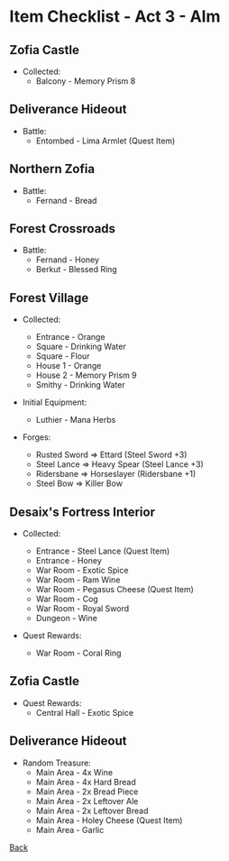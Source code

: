 # Item Checklist - Act 3 - Alm

## Zofia Castle

- Collected:
  - Balcony - Memory Prism 8

## Deliverance Hideout

- Battle:
  - Entombed - Lima Armlet (Quest Item)

## Northern Zofia

- Battle:
  - Fernand - Bread

## Forest Crossroads

- Battle:
  - Fernand - Honey
  - Berkut - Blessed Ring

## Forest Village

- Collected:
  - Entrance - Orange
  - Square - Drinking Water
  - Square - Flour
  - House 1 - Orange
  - House 2 - Memory Prism 9
  - Smithy - Drinking Water

- Initial Equipment:
  - Luthier - Mana Herbs

- Forges:
  - Rusted Sword => Ettard (Steel Sword +3)
  - Steel Lance => Heavy Spear (Steel Lance +3)
  - Ridersbane => Horseslayer (Ridersbane +1)
  - Steel Bow => Killer Bow

## Desaix's Fortress Interior

- Collected:
  - Entrance - Steel Lance (Quest Item)
  - Entrance - Honey
  - War Room - Exotic Spice
  - War Room - Ram Wine
  - War Room - Pegasus Cheese (Quest Item)
  - War Room - Cog
  - War Room - Royal Sword
  - Dungeon - Wine

- Quest Rewards:
  - War Room - Coral Ring

## Zofia Castle

- Quest Rewards:
  - Central Hall - Exotic Spice

## Deliverance Hideout

- Random Treasure:
  - Main Area - 4x Wine
  - Main Area - 4x Hard Bread
  - Main Area - 2x Bread Piece
  - Main Area - 2x Leftover Ale
  - Main Area - 2x Leftover Bread
  - Main Area - Holey Cheese (Quest Item)
  - Main Area - Garlic

[Back](README.md)